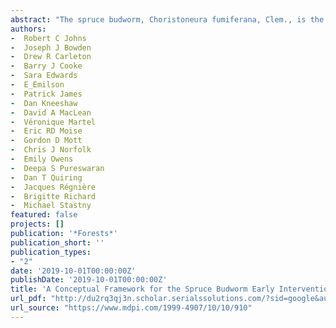 ```yaml
--- 
abstract: "The spruce budworm, Choristoneura fumiferana, Clem., is the most significant defoliating pest of boreal balsam fir (Abies balsamea (L.) Mill.) and spruce (Picea sp.) in North America. Historically, spruce budworm outbreaks have been managed via a reactive, foliage protection approach focused on keeping trees alive rather than stopping the outbreak. However, recent theoretical and technical advances have renewed interest in proactive population control to reduce outbreak spread and magnitude, ie, the Early Intervention Strategy (EIS). In essence, EIS is an area-wide management program premised on detecting and controlling rising spruce budworm populations (hotspots) along the leading edge of an outbreak. In this article, we lay out the conceptual framework for EIS, including all of the core components needed for such a program to be viable. We outline the competing hypotheses of spruce budworm population dynamics and discuss their implications for how we manage outbreaks. We also discuss the practical needs for such a program to be successful (eg, hotspot monitoring, population control, and cost–benefit analyses), as well as the importance of proactive communications with stakeholders. View Full-Text"
authors: 
-  Robert C Johns
-  Joseph J Bowden
-  Drew R Carleton
-  Barry J Cooke
-  Sara Edwards
-  E_Emilson
-  Patrick James
-  Dan Kneeshaw
-  David A MacLean
-  Véronique Martel
-  Eric RD Moise
-  Gordon D Mott
-  Chris J Norfolk
-  Emily Owens
-  Deepa S Pureswaran
-  Dan T Quiring
-  Jacques Régnière
-  Brigitte Richard
-  Michael Stastny
featured: false
projects: []
publication: '*Forests*'
publication_short: ''
publication_types:
- "2"
date: '2019-10-01T00:00:00Z'
publishDate: '2019-10-01T00:00:00Z'
title: 'A Conceptual Framework for the Spruce Budworm Early Intervention Strategy: Can Outbreaks be Stopped?'
url_pdf: "http://du2rq3qj3n.scholar.serialssolutions.com/?sid=google&auinit=RC&aulast=Johns&atitle=A+conceptual+framework+for+the+spruce+budworm+early+intervention+strategy:+can+outbreaks+be+stopped%3F&id=doi:10.3390/f10100910&title=Forests&volume=10&issue=10&date=2019&spage=910&issn=1999-4907"
url_source: "https://www.mdpi.com/1999-4907/10/10/910"
--- 
```




